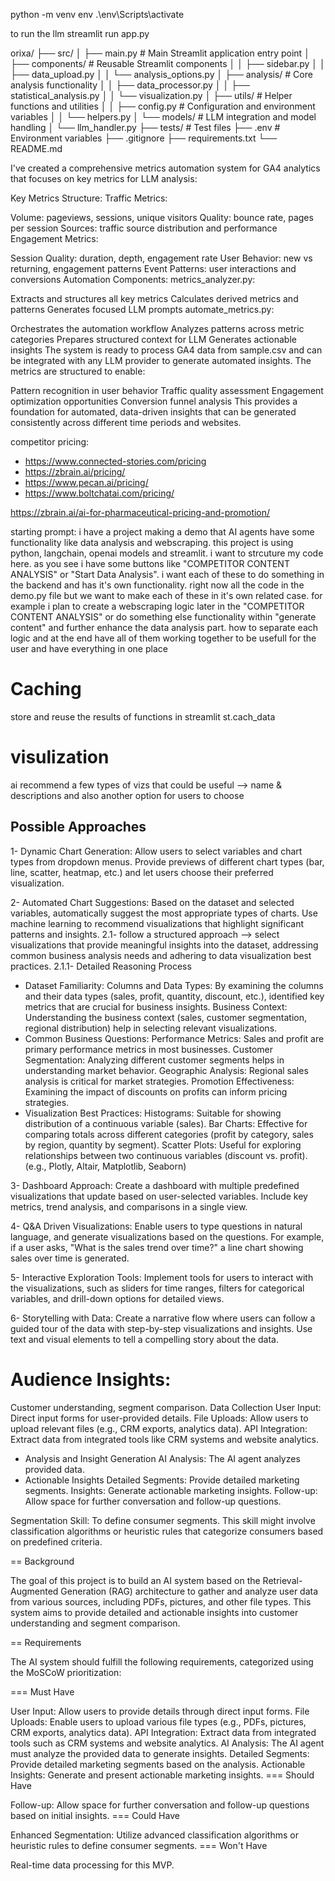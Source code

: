 python -m venv env
.\env\Scripts\activate


to run the llm
streamlit run app.py

orixa/
├── src/
│   ├── main.py              # Main Streamlit application entry point
│   ├── components/          # Reusable Streamlit components
│   │   ├── sidebar.py
│   │   ├── data_upload.py
│   │   └── analysis_options.py
│   ├── analysis/           # Core analysis functionality
│   │   ├── data_processor.py
│   │   ├── statistical_analysis.py
│   │   └── visualization.py
│   ├── utils/             # Helper functions and utilities
│   │   ├── config.py      # Configuration and environment variables
│   │   └── helpers.py
│   └── models/            # LLM integration and model handling
│       └── llm_handler.py
├── tests/                 # Test files
├── .env                   # Environment variables
├── .gitignore
├── requirements.txt
└── README.md


I've created a comprehensive metrics automation system for GA4 analytics that focuses on key metrics for LLM analysis:

Key Metrics Structure:
Traffic Metrics:

Volume: pageviews, sessions, unique visitors
Quality: bounce rate, pages per session
Sources: traffic source distribution and performance
Engagement Metrics:

Session Quality: duration, depth, engagement rate
User Behavior: new vs returning, engagement patterns
Event Patterns: user interactions and conversions
Automation Components:
metrics_analyzer.py:

Extracts and structures all key metrics
Calculates derived metrics and patterns
Generates focused LLM prompts
automate_metrics.py:

Orchestrates the automation workflow
Analyzes patterns across metric categories
Prepares structured context for LLM
Generates actionable insights
The system is ready to process GA4 data from sample.csv and can be integrated with any LLM provider to generate automated insights. The metrics are structured to enable:

Pattern recognition in user behavior
Traffic quality assessment
Engagement optimization opportunities
Conversion funnel analysis
This provides a foundation for automated, data-driven insights that can be generated consistently across different time periods and websites.





competitor pricing:
- https://www.connected-stories.com/pricing
- https://zbrain.ai/pricing/
- https://www.pecan.ai/pricing/
- https://www.boltchatai.com/pricing/

https://zbrain.ai/ai-for-pharmaceutical-pricing-and-promotion/

starting prompt: 
i have a project making a demo that AI agents have some functionality like data analysis and webscraping. this project is using python, langchain, openai models and streamlit.
i want to strcuture my code here. as you see i have some buttons like "COMPETITOR CONTENT ANALYSIS" or "Start Data Analysis". i want each of these to do something in the backend and has it's own functionality. right now all the code in the demo.py file but we want to make each of these in it's own related case. for example i plan to create a webscraping logic later in the "COMPETITOR CONTENT ANALYSIS" or do something else functionality within "generate content" and further enhance the data analysis part. how to separate each logic and at the end have all of them working together to be usefull for the user and have everything in one place

# Caching
store and reuse the results of functions in streamlit st.cach_data

# visulization

ai recommend a few types of vizs that could be useful --> name & descriptions and also another option for users to choose

## Possible Approaches

1- Dynamic Chart Generation:
Allow users to select variables and chart types from dropdown menus.
Provide previews of different chart types (bar, line, scatter, heatmap, etc.) and let users choose their preferred visualization.

2- Automated Chart Suggestions:
Based on the dataset and selected variables, automatically suggest the most appropriate types of charts.
Use machine learning to recommend visualizations that highlight significant patterns and insights.
2.1- follow a structured approach --> select visualizations that provide meaningful insights into the dataset, addressing common business analysis needs and adhering to data visualization best practices.
2.1.1- Detailed Reasoning Process
- Dataset Familiarity:
Columns and Data Types: By examining the columns and their data types (sales, profit, quantity, discount, etc.), identified key metrics that are crucial for business insights.
Business Context: Understanding the business context (sales, customer segmentation, regional distribution) help in selecting relevant visualizations.
- Common Business Questions:
Performance Metrics: Sales and profit are primary performance metrics in most businesses.
Customer Segmentation: Analyzing different customer segments helps in understanding market behavior.
Geographic Analysis: Regional sales analysis is critical for market strategies.
Promotion Effectiveness: Examining the impact of discounts on profits can inform pricing strategies.
- Visualization Best Practices:
Histograms: Suitable for showing distribution of a continuous variable (sales).
Bar Charts: Effective for comparing totals across different categories (profit by category, sales by region, quantity by segment).
Scatter Plots: Useful for exploring relationships between two continuous variables (discount vs. profit).  (e.g., Plotly, Altair, Matplotlib, Seaborn)

3- Dashboard Approach:
Create a dashboard with multiple predefined visualizations that update based on user-selected variables.
Include key metrics, trend analysis, and comparisons in a single view.

4- Q&A Driven Visualizations:
Enable users to type questions in natural language, and generate visualizations based on the questions.
For example, if a user asks, "What is the sales trend over time?" a line chart showing sales over time is generated.

5- Interactive Exploration Tools:
Implement tools for users to interact with the visualizations, such as sliders for time ranges, filters for categorical variables, and drill-down options for detailed views.

6- Storytelling with Data:
Create a narrative flow where users can follow a guided tour of the data with step-by-step visualizations and insights.
Use text and visual elements to tell a compelling story about the data.



# Audience Insights: 
Customer understanding, segment comparison.
Data Collection
User Input: Direct input forms for user-provided details.
File Uploads: Allow users to upload relevant files (e.g., CRM exports, analytics data).
API Integration: Extract data from integrated tools like CRM systems and website analytics.
- Analysis and Insight Generation
AI Analysis: The AI agent analyzes provided data.
- Actionable Insights
Detailed Segments: Provide detailed marketing segments.
Insights: Generate actionable marketing insights.
Follow-up: Allow space for further conversation and follow-up questions.

Segmentation Skill: To define consumer segments. This skill might involve classification algorithms or heuristic rules that categorize consumers based on predefined criteria.

== Background

The goal of this project is to build an AI system based on the Retrieval-Augmented Generation (RAG) architecture to gather and analyze user data from various sources, including PDFs, pictures, and other file types. This system aims to provide detailed and actionable insights into customer understanding and segment comparison.

== Requirements

The AI system should fulfill the following requirements, categorized using the MoSCoW prioritization:

=== Must Have

User Input: Allow users to provide details through direct input forms.
File Uploads: Enable users to upload various file types (e.g., PDFs, pictures, CRM exports, analytics data).
API Integration: Extract data from integrated tools such as CRM systems and website analytics.
AI Analysis: The AI agent must analyze the provided data to generate insights.
Detailed Segments: Provide detailed marketing segments based on the analysis.
Actionable Insights: Generate and present actionable marketing insights.
=== Should Have

Follow-up: Allow space for further conversation and follow-up questions based on initial insights.
=== Could Have

Enhanced Segmentation: Utilize advanced classification algorithms or heuristic rules to define consumer segments.
=== Won't Have

Real-time data processing for this MVP.